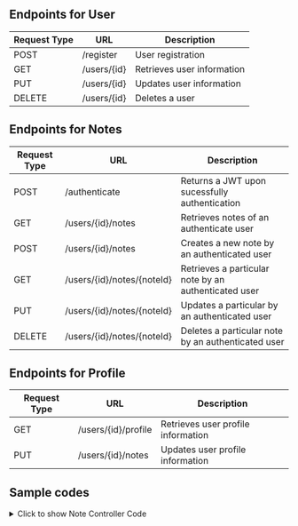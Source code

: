 ## Endpoints for User

| Request Type  |URL   | Description |
| ------------ | ------------ | ------------ |
| POST| /register  | User registration |
| GET| /users/{id}  | Retrieves user information |
| PUT| /users/{id}  | Updates user information |
| DELETE| /users/{id}  | Deletes a user |


## Endpoints for Notes

| Request Type  |URL   | Description |
| ------------ | ------------ | ------------ |
| POST| /authenticate  | Returns a JWT upon sucessfully authentication |
| GET| /users/{id}/notes  | Retrieves notes of an authenticate user |
| POST| /users/{id}/notes  | Creates a new note by an authenticated user |
| GET| /users/{id}/notes/{noteId} | Retrieves a particular note by an authenticated user |
| PUT| /users/{id}/notes/{noteId} | Updates a particular by an authenticated user |
| DELETE| /users/{id}/notes/{noteId}| Deletes a particular note by an authenticated user

## Endpoints for Profile
| Request Type  |URL   | Description |
| ------------ | ------------ | ------------ |
| GET| /users/{id}/profile  | Retrieves user profile information |
| PUT| /users/{id}/notes  | Updates user profile information |

## Sample codes
<details>
  <summary>Click to show Note Controller Code</summary>
  
  
```java
@RestController
public class NoteController {

    private final NoteService noteService;
    private final NoteRepository noteRespo;
    private final UserRepository userRespo;

    NoteController(NoteRepository noteRespo, NoteService noteService, UserRepository userRespo) {
        this.noteRespo = noteRespo;
        this.noteService= noteService;
        this.userRespo=userRespo;
    }

    /***
     * Get notes by user id
     * Only authorized user can read their own notes
     * @param id
     * @return
     */
    @PreAuthorize("#id == principal.id")
    @GetMapping("/users/{id}/notes")
    Collection<Note> getUserNotes(@PathVariable Long id) {
        return noteRespo.findNotesByUserId(id);
    }

    /**
     * Search One Single Note only
     * @param id
     * @param noteId
     * @return
     */
    @PreAuthorize("#id == principal.id")
    @GetMapping("/users/{id}/notes/{noteId}")
    Note findOne(@PathVariable("id")Long id,@PathVariable("noteId") Long noteId) {
        return noteRespo.findById(noteId)
                .orElseThrow(() -> new NoteNotFoundException(String.valueOf(id)));
    }

    /**
     * Only authorized user can create thiern own note
     * @param notePayload
     * @return
     */
    @PreAuthorize("#id == principal.id")
    @PostMapping("/users/{id}/notes")
    Note newNote(@PathVariable Long id, @RequestBody NotePayload notePayload) {
        //Optional<User> authenticatedUser = userRespo.findById(id);
        User user = userRespo.findById(id).orElse(null);
        Note newNote = new Note();
        BeanUtils.copyProperties(notePayload,newNote);
        user.addNote(newNote);
        newNote.setUser(user);
        return noteRespo.save(newNote);
    }

    /**
     * Only authenticated user can update their own note
     * @param notePayload
     * @param id
     * @param noteId
     * @return
     */
    @PreAuthorize("#id == principal.id")
    @PutMapping("/users/{id}/notes/{noteId}")
    Optional<Note> updateNote(@RequestBody NotePayload notePayload, @PathVariable("id") Long id, @PathVariable("noteId") Long noteId) {
        return noteRespo.findById(noteId)
                .map(targetNote -> {
                    targetNote.setContent(notePayload.getContent());
                    targetNote.setDatePosted(Calendar.getInstance());
                    return noteRespo.save(targetNote);
                });
    }

    /**
     * Only user can delete their own note
     * @param id
     * @param noteId
     */
    @PreAuthorize("#id == principal.id")
    @DeleteMapping("/users/{id}/notes/{noteId}")
    void deleteNote(@PathVariable("id") Long id,@PathVariable("noteId") Long noteId) {
        noteRespo.deleteById(noteId);
    }

    /**
     * Only admin has the permission to check all the notes using the pagination feature
     * @param offset
     * @param pageSize
     * @return
     */
    @Secured("ROLE_ADMIN")
    @GetMapping("/notes/pagination/{offset}/{pageSize}")
    private Page<Note> pagination(@PathVariable int offset, @PathVariable int pageSize) {
        Page<Note> notesWithPagination = noteService.findNotesWithPagination(offset,pageSize);
        return notesWithPagination;
    }
}
```
</details>
